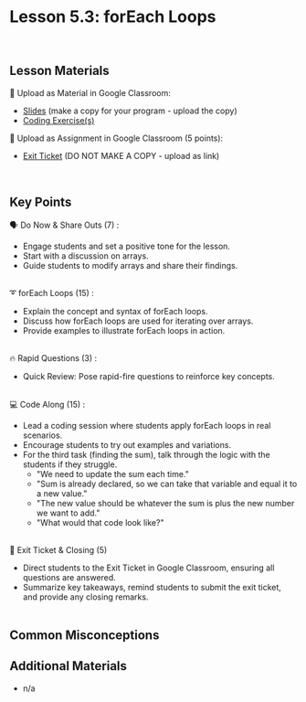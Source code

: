 # Lesson 5.3: forEach Loops

<br>

## Lesson Materials

📖 Upload as Material in Google Classroom:
- [Slides](https://docs.google.com/presentation/d/1mnwF2jwsmGLIkf8Ce9BLFXyWjm93oBfUwhBS0GxzD-M/edit?usp=sharing) (make a copy for your program - upload the copy)
- [Coding Exercise(s)](https://github.com/itscodenation/int-u5l3-23-24-student-exercises)

📝 Upload as Assignment in Google Classroom (5 points):
- [Exit Ticket](https://forms.gle/LdsXhQFGvji2qjVk8) (DO NOT MAKE A COPY - upload as link)

<br>


## Key Points

🗣️ Do Now & Share Outs (7) :
- Engage students and set a positive tone for the lesson.
- Start with a discussion on arrays.
- Guide students to modify arrays and share their findings.<br><br>

➰ forEach Loops (15) :
- Explain the concept and syntax of forEach loops.
- Discuss how forEach loops are used for iterating over arrays.
- Provide examples to illustrate forEach loops in action.<br><br>

🔥 Rapid Questions (3) : 
- Quick Review: Pose rapid-fire questions to reinforce key concepts.<br><br>

💻 Code Along (15) : 
- Lead a coding session where students apply forEach loops in real scenarios.
- Encourage students to try out examples and variations.
- For the third task (finding the sum), talk through the logic with the students if they struggle.
  - "We need to update the sum each time."
  - "Sum is already declared, so we can take that variable and equal it to a new value."
  - "The new value should be whatever the sum is plus the new number we want to add."
  - "What would that code look like?"<br><br>

👋 Exit Ticket & Closing (5)
- Direct students to the Exit Ticket in Google Classroom, ensuring all questions are answered.
- Summarize key takeaways, remind students to submit the exit ticket, and provide any closing remarks.<br><br>


## Common Misconceptions



## Additional Materials
- n/a
